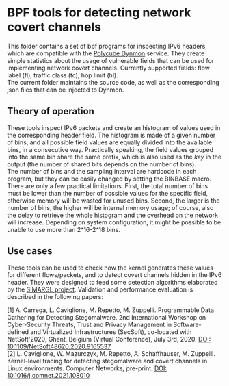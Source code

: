 # BPF tools for detecting network covert channels

This folder contains a set of bpf programs for inspecting IPv6 headers, which are compatible with the <A href="https://github.com/polycube-network/polycube/blob/master/Documentation/services/pcn-dynmon/dynmon.rst">Polycube Dynmon</A> service. 
They create simple statistics about the usage of vulnerable fields that can be used for implementing network covert channels. Currently supported fields: flow label (fl), traffic class (tc), hop limit (hl).<br>
The current folder maintains the source code, as well as the corresponding json files that can be injected to Dynmon.

## Theory of operation

These tools inspect IPv6 packets and create an histogram of values used in the corresponding header field. The histogram is made of a given number of bins, and all possible field values are equally divided into the available bins, in a consecutive way. Practically speaking, the field values grouped into the same bin share the same prefix, which is also used as the <i>key</i> in the output (the number of shared bits depends on the number of bins). <br>
The number of bins and the sampling interval are hardcode in each program, but they can be easily changed by setting the BINBASE macro. There are only a few practical limitations. First, the total number of bins must be lower than the number of possible values for the specific field, otherwise memory will be wasted for unused bins. Second, the larger is the number of bins, the higher will be internal memory usage; of course, also the delay to retrieve the whole histogram and the overhead on the network will increase. Depending on system configuration, it might be possible to be unable to use more than 2^16-2^18 bins.

## Use cases

These tools can be used to check how the kernel generates these values for different flows/packets, and to detect covert channels hidden in the IPv6 header. 
They were designed to feed some detection algorithms elaborated by the <A href="https://simargl.eu/">SIMARGL project</A>. Validation and performance evaluation is described in the following papers:

[1] A. Carrega, L. Caviglione, M. Repetto, M. Zuppelli. Programmable Data Gathering for Detecting Stegomalware. 2nd International Workshop on Cyber-Security Threats, Trust and Privacy Management in Software-defined and Virtualized Infrastructures (SecSoft), co-located with NetSoft'2020, Ghent, Belgium (Virtual Conference), July 3rd, 2020. <A href="https://doi.org/10.1109/NetSoft48620.2020.9165537">DOI: 10.1109/NetSoft48620.2020.9165537</A><br>
[2] L. Caviglione, W. Mazurczyk, M. Repetto, A. Schaffhauser, M. Zuppelli. Kernel-level tracing for detecting stegomalware and covert channels in Linux environments. Computer Networks, pre-print. <A href="https://doi.org/10.1016/j.comnet.2021.108010">DOI: 10.1016/j.comnet.2021.108010</A>
